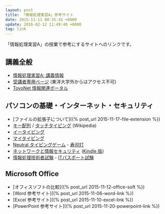 ```yaml
---
layout: post
title: 「情報処理実習A」参考サイト
date: 2015-11-11 08:35:42 +0000
update: 2016-02-12 11:49:40 +0000
tag: link
---
```

「情報処理実習A」の授業で参考にするサイトへのリンクです。

## 講義全般
- [情報処理実習A: 講義情報](http://www2.toyo.ac.jp/~seki_k/johoA.html)
- [受講者専用ページ](http://www2.toyo.ac.jp/~seki_k/joho/index.html) (東洋大学外からはアクセス不可)
- [ToyoNet 情報関連ポータル](http://www.toyo.ac.jp/site/toyonet/)

## パソコンの基礎・インターネット・セキュリティ

- [ファイルの拡張子について]({% post_url 2015-11-17-file-extension %})
- [キー配列](https://ja.wikipedia.org/wiki/%E3%82%AD%E3%83%BC%E9%85%8D%E5%88%97) / [タッチタイピング](https://ja.wikipedia.org/wiki/%E3%82%BF%E3%83%83%E3%83%81%E3%82%BF%E3%82%A4%E3%83%94%E3%83%B3%E3%82%B0) (Wikipedia)
- [イータイピング](http://www.e-typing.ne.jp/)
- [マイタイピング](http://typing.twi1.me/)
- [Neutral タイピングゲーム](http://neutralx0.net/game.html) - [寿司打](http://typing.sakura.ne.jp/sushida/)
- [ネットワークと情報セキュリティ](http://www2.toyo.ac.jp/~seki_k/security/) (<a href="http://www.amazon.co.jp/%E3%83%8D%E3%83%83%E3%83%88%E3%83%AF%E3%83%BC%E3%82%AF%E3%81%A8%E6%83%85%E5%A0%B1%E3%82%BB%E3%82%AD%E3%83%A5%E3%83%AA%E3%83%86%E3%82%A3-ebook/dp/B00ADA0MC8">Kindle 版</a>)
- [情報処理技術者試験](https://www.jitec.ipa.go.jp/) - [ITパスポート試験](https://www3.jitec.ipa.go.jp/JitesCbt/index.html)

## Microsoft Office

- [オフィスソフトの比較]({% post_url 2015-11-12-office-soft %})
- [Word 参考サイト]({% post_url 2015-11-06-word-link %})
- [Excel 参考サイト]({% post_url 2015-11-10-excel-link %})
- [PowerPoint 参考サイト]({% post_url 2015-11-20-powerpoint-link %})
